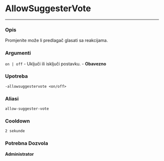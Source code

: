 # AllowSuggesterVote
---
### Opis
Promjenite može li predlagač glasati sa reakcijama.
### Argumenti
`on | off` - Uključi ili isključi postavku. - **Obavezno**
### Upotreba
```
-allowsuggestervote <on/off>
```
### Aliasi
`allow-suggester-vote`
### Cooldown
`2 sekunde`
### Potrebna Dozvola
**Administrator**